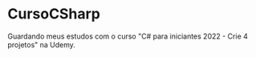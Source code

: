 # CursoCSharp
 Guardando meus estudos com o curso "C# para iniciantes 2022 - Crie 4 projetos" na Udemy.
